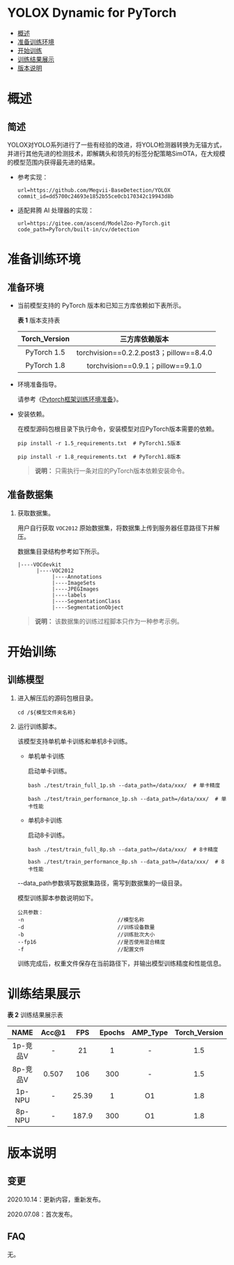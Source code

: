 # YOLOX Dynamic for PyTorch

-   [概述](概述.md)
-   [准备训练环境](准备训练环境.md)
-   [开始训练](开始训练.md)
-   [训练结果展示](训练结果展示.md)
-   [版本说明](版本说明.md)


# 概述

## 简述

YOLOX对YOLO系列进行了一些有经验的改进，将YOLO检测器转换为无锚方式，并进行其他先进的检测技术，即解耦头和领先的标签分配策略SimOTA，在大规模的模型范围内获得最先进的结果。

- 参考实现：

  ```
  url=https://github.com/Megvii-BaseDetection/YOLOX
  commit_id=dd5700c24693e1852b55ce0cb170342c19943d8b
  ```

- 适配昇腾 AI 处理器的实现：

  ```
  url=https://gitee.com/ascend/ModelZoo-PyTorch.git
  code_path=PyTorch/built-in/cv/detection
  ```

# 准备训练环境

## 准备环境

- 当前模型支持的 PyTorch 版本和已知三方库依赖如下表所示。

  **表 1**  版本支持表

  | Torch_Version      | 三方库依赖版本                                 |
  | :--------: | :----------------------------------------------------------: |
  | PyTorch 1.5 | torchvision==0.2.2.post3；pillow==8.4.0 |
  | PyTorch 1.8 | torchvision==0.9.1；pillow==9.1.0 |
  
- 环境准备指导。

  请参考《[Pytorch框架训练环境准备](https://www.hiascend.com/document/detail/zh/ModelZoo/pytorchframework/ptes)》。
  
- 安装依赖。

  在模型源码包根目录下执行命令，安装模型对应PyTorch版本需要的依赖。
  ```
  pip install -r 1.5_requirements.txt  # PyTorch1.5版本
  
  pip install -r 1.8_requirements.txt  # PyTorch1.8版本
  ```
  > **说明：** 
  >只需执行一条对应的PyTorch版本依赖安装命令。

## 准备数据集

1. 获取数据集。

   用户自行获取 `VOC2012` 原始数据集，将数据集上传到服务器任意路径下并解压。

   数据集目录结构参考如下所示。

   ```
   |----VOCdevkit
         |----VOC2012
              |----Annotations
              |----ImageSets
              |----JPEGImages
              |----labels
              |----SegmentationClass
              |----SegmentationObject              
   ```
   > **说明：** 
   >该数据集的训练过程脚本只作为一种参考示例。


# 开始训练

## 训练模型

1. 进入解压后的源码包根目录。

   ```
   cd /${模型文件夹名称} 
   ```

2. 运行训练脚本。

   该模型支持单机单卡训练和单机8卡训练。

   - 单机单卡训练

     启动单卡训练。

     ```
     bash ./test/train_full_1p.sh --data_path=/data/xxx/  # 单卡精度
     
     bash ./test/train_performance_1p.sh --data_path=/data/xxx/  # 单卡性能
     ```

   - 单机8卡训练

     启动8卡训练。

     ```
     bash ./test/train_full_8p.sh --data_path=/data/xxx/  # 8卡精度
     
     bash ./test/train_performance_8p.sh --data_path=/data/xxx/  # 8卡性能
     ```

   --data_path参数填写数据集路径，需写到数据集的一级目录。
   
   模型训练脚本参数说明如下。
   
   ```
   公共参数：
   -n                              //模型名称
   -d                              //训练设备数量
   -b                              //训练批次大小
   --fp16                          //是否使用混合精度
   -f                              //配置文件
   ```
   
   训练完成后，权重文件保存在当前路径下，并输出模型训练精度和性能信息。

# 训练结果展示

**表 2**  训练结果展示表

|   NAME   | Acc@1 | FPS  | Epochs | AMP_Type | Torch_Version |
| :------: | :---: | :--: | :----: | :------: | :-----------: |
| 1p-竞品V |   -   | 21  |   1    |    -     |      1.5      |
| 8p-竞品V | 0.507 | 106 |  300   |    -     |      1.5      |
|  1p-NPU  |   -   | 25.39  |   1    |    O1    |      1.8      |
|  8p-NPU  |  -  | 187.9  |  300   |    O1    |      1.8      |

# 版本说明

## 变更

2020.10.14：更新内容，重新发布。

2020.07.08：首次发布。

## FAQ

无。


